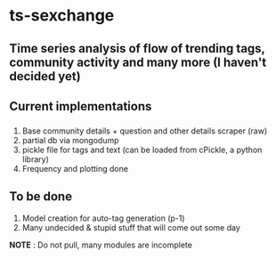 # ts-sexchange

## Time series analysis of flow of trending tags, community activity and many more (I haven't decided yet)

## Current implementations
### 
1.	Base community details + question and other details scraper (raw)
2.	partial db via mongodump
3.	pickle file for tags and text (can be loaded from cPickle, a python library)
4.	Frequency and plotting done

## To be done
1.	Model creation for auto-tag generation (p-1)
2.	Many undecided & stupid stuff that will come out some day

**NOTE** : Do not pull, many modules are incomplete
